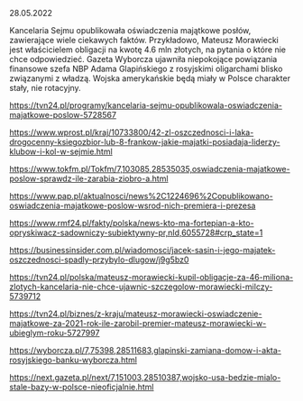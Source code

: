 28.05.2022

Kancelaria Sejmu opublikowała oświadczenia majątkowe posłów, zawierające wiele ciekawych faktów. Przykładowo, Mateusz Morawiecki jest właścicielem obligacji na kwotę 4.6 mln złotych, na pytania o które nie chce odpowiedzieć. Gazeta Wyborcza ujawniła niepokojące powiązania finansowe szefa NBP Adama Glapińskiego z rosyjskimi oligarchami blisko związanymi z władzą. Wojska amerykańskie będą miały w Polsce charakter stały, nie rotacyjny.

https://tvn24.pl/programy/kancelaria-sejmu-opublikowala-oswiadczenia-majatkowe-poslow-5728567

https://www.wprost.pl/kraj/10733800/42-zl-oszczednosci-i-laka-drogocenny-ksiegozbior-lub-8-frankow-jakie-majatki-posiadaja-liderzy-klubow-i-kol-w-sejmie.html

https://www.tokfm.pl/Tokfm/7,103085,28535035,oswiadczenia-majatkowe-poslow-sprawdz-ile-zarabia-ziobro-a.html

https://www.pap.pl/aktualnosci/news%2C1224696%2Copublikowano-oswiadczenia-majatkowe-poslow-wsrod-nich-premiera-i-prezesa

https://www.rmf24.pl/fakty/polska/news-kto-ma-fortepian-a-kto-opryskiwacz-sadowniczy-subiektywny-pr,nId,6055728#crp_state=1

https://businessinsider.com.pl/wiadomosci/jacek-sasin-i-jego-majatek-oszczednosci-spadly-przybylo-dlugow/j9g5bz0

https://tvn24.pl/polska/mateusz-morawiecki-kupil-obligacje-za-46-miliona-zlotych-kancelaria-nie-chce-ujawnic-szczegolow-morawiecki-milczy-5739712

https://tvn24.pl/biznes/z-kraju/mateusz-morawiecki-oswiadczenie-majatkowe-za-2021-rok-ile-zarobil-premier-mateusz-morawiecki-w-ubieglym-roku-5727997

https://wyborcza.pl/7,75398,28511683,glapinski-zamiana-domow-i-akta-rosyjskiego-banku-wyborcza.html

https://next.gazeta.pl/next/7,151003,28510387,wojsko-usa-bedzie-mialo-stale-bazy-w-polsce-nieoficjalnie.html